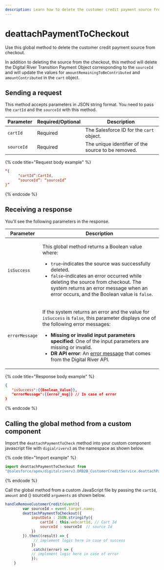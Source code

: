 ```yaml
---
description: Learn how to delete the customer credit payment source from checkout.
---
```


# deattachPaymentToCheckout

Use this global method to delete the customer credit payment source from checkout.&#x20;

In addition to deleting the source from the checkout, this method will delete the Digital River Transition Payment Object corresponding to the `sourceId` and will update the values for `amountRemainingToBeContributed` and `amountContributed` in the `cart` object.

## Sending a request

This method accepts parameters in JSON string format.  You need to pass the `cartId` and the `sourceId` with this method.&#x20;

| Parameter  | Required/Optional | Description                                        |
| ---------- | ----------------- | -------------------------------------------------- |
| `cartId`   | Required          | The Salesforce ID for the `cart` object.           |
| `sourceId` | Required          | The unique identifier of the source to be removed. |

{% code title="Request body example" %}
```json
“{
      "cartId”:CartId, 
      “sourceId”: “sourceId”
}”
```
{% endcode %}

## Receiving a response

You'll see the following parameters in the response.

| Parameter      | Description                                                                                                                                                                                                                                                                                                                                                                                                                                                                                                                                         |
| -------------- | --------------------------------------------------------------------------------------------------------------------------------------------------------------------------------------------------------------------------------------------------------------------------------------------------------------------------------------------------------------------------------------------------------------------------------------------------------------------------------------------------------------------------------------------------- |
| `isSuccess`    | <p>This global method returns a Boolean value where:</p><ul><li> <code>true</code>–indicates the source was successfully deleted.</li><li><code>false</code>–indicates an error occurred while deleting the source from checkout. The system returns an error message when an error occurs, and the Boolean value is <code>false</code>.</li></ul>                                                                                                                                                                                                  |
| `errorMessage` | <p>If the system returns an error and the value for <code>isSuccess</code> is <code>false</code>, this parameter displays one of the following error messages:</p><ul><li><strong>Missing or invalid input parameters specified</strong>: One of the input parameters are missing or invalid.</li><li><strong>DR API error</strong>: An <a href="https://docs.digitalriver.com/digital-river-api/payment-integrations-1/digitalriver.js/reference/error-types-codes-and-objects">error message</a> that comes from the Digital River API.</li></ul> |

{% code title="Response body example" %}
```json
{
   "isSuccess":{{Boolean_Value}},  
   "errorMessage":{{error_msg}} // In case of error
}
```
{% endcode %}

## Calling the global method from a custom component

Import the `deattachPaymentToCheck` method into your custom component javascript  file with `digialriverv3` as the namespace as shown below.

{% code title="Import example" %}
```javascript
import deattachPaymentToCheckout from 
"@salesforce/apex/digitalriverv3.DRB2B_CustomerCreditService.deattachPaymentToCheckout";
```
{% endcode %}

Call the global method from a custom JavaScript file by passing the `cartId`, `amount` and () sourceId `arguments` as shown below.

```javascript
handleRemoveCustomerCredit(event){
        var sourceId = event.target.name;
        deattachPaymentToCheckout({
            inputData : JSON.stringify({
                cartId : this.webcartId, // Cart Id
                sourceId : sourceId  // source Id
            })
        }).then((result) => {
             // implement logic here in case of success
            })
            .catch((error) => {
            // implement logic here in case of error
            });
    }
```

